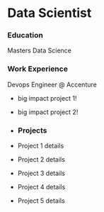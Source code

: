 # Data Scientist

### Education
Masters Data Science

### Work Experience
Devops Engineer @ Accenture
- big impact project 1!
- big impact project 2!

- ### Projects
- Project 1 details
- Project 2 details
- Project 3 details
- Project 4 details
- Project 5 details 
